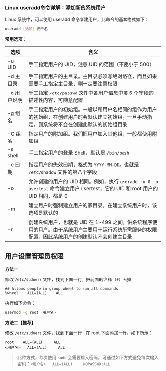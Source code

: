 ### Linux useradd命令详解：添加新的系统用户

Linux 系统中，可以使用 useradd 命令新建用户，此命令的基本格式如下：

```bash
useradd [选项] 用户名
```

**常用选项**：

| 选项        | 含义                                                                                                                                               |
| ----------- | -------------------------------------------------------------------------------------------------------------------------------------------------- |
| -u UID      | 手工指定用户的 UID，注意 UID 的范围（不要小于 500）                                                                                                |
| -d 主目录   | 手工指定用户的主目录。主目录必须写绝对路径，而且如果需要手工指定主目录，则一定要注意权限                                                           |
| -c 用户说明 | 手工指定 `/etc/passwd` 文件中各用户信息中第 5 个字段的描述性内容，可随意配置                                                                       |
| -g 组名     | 手工指定用户的初始组。一般以和用户名相同的组作为用户的初始组，在创建用户时会默认建立初始组。一旦手动指定，则系统将不会在创建此默认的初始组目录     |
| -G 组名     | 指定用户的附加组。我们把用户加入其他组，一般都使用附加组                                                                                           |
| -s shell    | 手工指定用户的登录 Shell，默认是 `/bin/bash`                                                                                                       |
| -e 曰期     | 指定用户的失效曰期，格式为 `YYYY-MM-DD`。也就是 `/etc/shadow` 文件的第八个字段                                                                     |
| -o          | 允许创建的用户的 UID 相同。例如，执行 `useradd -u 0 -o usertest` 命令建立用户 usertest，它的 UID 和 root 用户的 UID 相同，都是 0                   |
| -m          | 建立用户时强制建立用户的家目录。在建立系统用户时，该选项是默认的                                                                                   |
| -r          | 创建系统用户，也就是 UID 在 1~499 之间，供系统程序使用的用户。由于系统用户主要用于运行系统所需服务的权限配置，因此系统用户的创建默认不会创建主目录 |

## 用户设置管理员权限

**方法一**

修改 `/etc/sudoers` 文件，找到下面一行，把前面的注释（`#`）去掉

```
## Allows people in group wheel to run all commands
%wheel    ALL=(ALL)    ALL
```

执行如下命令：

```sh
usermod -g root <用户名>
```

**方法二【推荐】**

修改 `/etc/sudoers` 文件，找到下面一行，在 root 下面添加一行，如下所示：

```
root    ALL=(ALL)     ALL
<用户名>   ALL=(ALL)     ALL
```

> 此种方式，每次使用 `sudo` 会需要输入密码，可通过如下方式避免每次输入密码：`<用户名>   ALL=(ALL)     NOPASSWD:ALL`